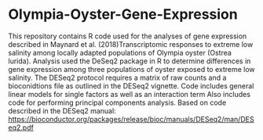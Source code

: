 # Olympia-Oyster-Gene-Expression
This repository contains R code used for the analyses of gene expression described in Maynard et al. (2018)Transcriptomic responses to extreme low salinity among locally adapted populations of Olympia oyster (Ostrea lurida).
Analysis used the DeSeq2 package in R to determine differences in gene expression among three populations of oyster exposed to extreme low salinity.
The DESeq2 protocol requires a matrix of raw counts and a bioconidtions file as outlined in the DESeq2 vignette.
Code includes general linear models for single factors as well as an interaction term
Also includes code for performing principal components analysis.
Based on code described in the DESeq2 manual:
https://bioconductor.org/packages/release/bioc/manuals/DESeq2/man/DESeq2.pdf
